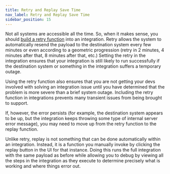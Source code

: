 ```yaml
---
title: Retry and Replay Save Time
nav_label: Retry and Replay Save Time
sidebar_position: 15
---
```


Not all systems are accessible all the time. So, when it makes sense, you should [build a retry function](/self-managed/composer/builder/integrations/building-integrations#integration-retry-configuration) into an integration. Retry allows the system to automatically resend the payload to the destination system every few minutes or even according to a geometric progression (retry in 2 minutes, 4 minutes after that, 8 minutes after that, etc.) Setting the retry in the integration ensures that your integration is still likely to run successfully if the destination system or something in the integration suffers a temporary outage.

Using the retry function also ensures that you are not getting your devs involved with solving an integration issue until you have determined that the problem is more severe than a brief system outage. Including the retry function in integrations prevents many transient issues from being brought to support.

If, however, the error persists (for example, the destination system appears to be up, but the integration keeps throwing some type of internal server error message), you may need to move up from the retry function to the replay function.

Unlike retry, replay is not something that can be done automatically within an integration. Instead, it is a function you manually invoke by clicking the replay button in the UI for that instance. Doing this runs the full integration with the same payload as before while allowing you to debug by viewing all the steps in the integration as they execute to determine precisely what is working and where things error out.
